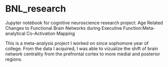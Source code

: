 # BNL_research
Jupyter notebook for cognitive neuroscience research project: Age Related Changes to Functional Brain Networks during Executive Function: ​Meta-analytical Co-Activation Mapping

This is a meta-analysis project I worked on since sophomore year of college. From the data I acquired, I was able to vizualize the shift of brain network centrality from the prefrontal cortex to more medial and posterior regions. 
